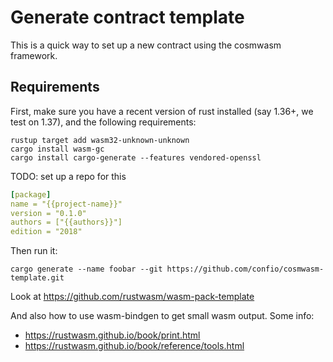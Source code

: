 # Generate contract template

This is a quick way to set up a new contract using the cosmwasm framework.

## Requirements

First, make sure you have a recent version of rust installed (say 1.36+, we test on 1.37),
and the following requirements:

```shell script
rustup target add wasm32-unknown-unknown
cargo install wasm-gc
cargo install cargo-generate --features vendored-openssl
```

TODO: set up a repo for this

```yaml
[package]
name = "{{project-name}}"
version = "0.1.0"
authors = ["{{authors}}"]
edition = "2018"
```

Then run it:

`cargo generate --name foobar --git https://github.com/confio/cosmwasm-template.git`


Look at https://github.com/rustwasm/wasm-pack-template

And also how to use wasm-bindgen to get small wasm output. Some info:

* https://rustwasm.github.io/book/print.html
* https://rustwasm.github.io/book/reference/tools.html